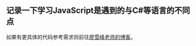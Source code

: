 ## 记录一下学习JavaScript是遇到的与C#等语言的不同点
如果有更具体的代码参考需求则前往[廖雪峰老师的博客](https://www.liaoxuefeng.com/wiki/1022910821149312)。